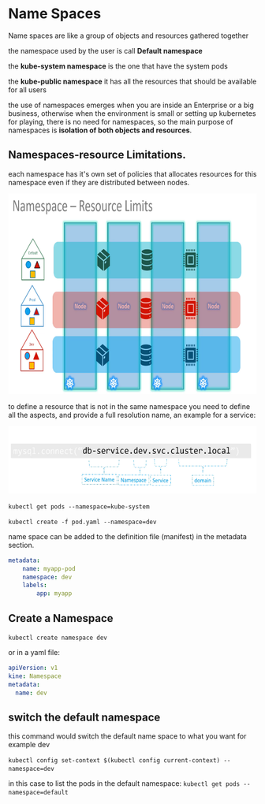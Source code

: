 # Name Spaces

Name spaces are like a group of objects and resources gathered together

the namespace used by the user is call **Default namespace**

the **kube-system namespace** is the one that have the system pods

the **kube-public namespace** it has all the resources that should be available for all users

the use of namespaces emerges when you are inside an Enterprise or a big business, otherwise when the environment is small or setting up kubernetes for playing, there is no need for namespaces, so the main purpose of namespaces is **isolation of both objects and resources**.

## Namespaces-resource Limitations.

each namespace has it's own set of policies that allocates resources for this namespace even if they are distributed between nodes.

<img src="../../_resources/6280c4808113f4748c70100c48de9635.png" alt="6280c4808113f4748c70100c48de9635.png" width="734" height="407" class="jop-noMdConv">

to define a resource that is not in the same namespace you need to define all the aspects, and provide a full resolution name, an example for a service:

<img src="../../_resources/e4048d9ed518001829d1238f4d2b2d1e.png" alt="e4048d9ed518001829d1238f4d2b2d1e.png" width="567" height="137" class="jop-noMdConv">

`kubectl get pods --namespace=kube-system`

`kubectl create -f pod.yaml --namespace=dev`

name space can be added to the definition file (manifest) in the metadata section.

```YAML
metadata:
    name: myapp-pod
    namespace: dev
    labels:
        app: myapp
```

## Create a Namespace

`kubectl create namespace dev`

or in a yaml file:

```YAML
apiVersion: v1
kine: Namespace
metadata:
  name: dev
```

## switch the default namespace

this command would switch the default name space to what you want for example dev

`kubectl config set-context $(kubectl config current-context) --namespace=dev`

in this case to list the pods in the default namespace: `kubectl get pods --namespace=default`